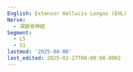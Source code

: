 ```yaml
---
English: Extensor Hallucis Longus (EHL)
Nerve:
  - 深腓骨神経
Segment:
  - L5
  - S1
lastmod: '2025-04-06'
last_edited: 2025-02-27T00:00:00.000Z
---
```



